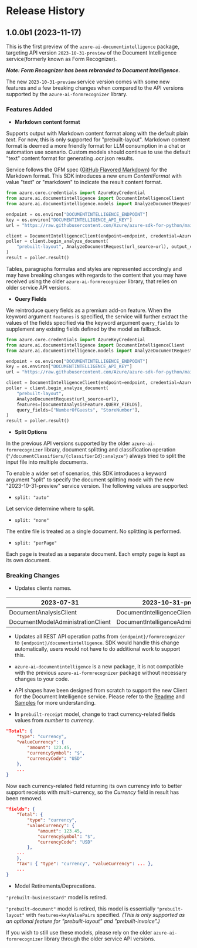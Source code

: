 # Release History

## 1.0.0b1 (2023-11-17)

This is the first preview of the `azure-ai-documentintelligence` package, targeting API version `2023-10-31-preview` of the Document Intelligence service(formerly known as Form Recognizer).

_**Note: Form Recognizer has been rebranded to Document Intelligence.**_

The new `2023-10-31-preview` service version comes with some new features and a few breaking changes when compared to the API versions supported by the `azure-ai-formrecognizer` library.

### Features Added

- **Markdown content format**

Supports output with Markdown content format along with the default plain _text_. For now, this is only supported for "prebuilt-layout". Markdown content format is deemed a more friendly format for LLM consumption in a chat or automation use scenario. Custom models should continue to use the default "text" content format for generating .ocr.json results.

Service follows the GFM spec ([GitHub Flavored Markdown](https://github.github.com/gfm/)) for the Markdown format. This SDK introduces a new enum _ContentFormat_ with value "text" or "markdown" to indicate the result content format.

```python
from azure.core.credentials import AzureKeyCredential
from azure.ai.documentintelligence import DocumentIntelligenceClient
from azure.ai.documentintelligence.models import AnalyzeDocumentRequest, ContentFormat

endpoint = os.environ["DOCUMENTINTELLIGENCE_ENDPOINT"]
key = os.environ["DOCUMENTINTELLIGENCE_API_KEY"]
url = "https://raw.githubusercontent.com/Azure/azure-sdk-for-python/main/sdk/formrecognizer/azure-ai-formrecognizer/samples/sample_forms/forms/Invoice_1.pdf"

client = DocumentIntelligenceClient(endpoint=endpoint, credential=AzureKeyCredential(key))
poller = client.begin_analyze_document(
    "prebuilt-layout", AnalyzeDocumentRequest(url_source=url), output_content_format=ContentFormat.MARKDOWN
)
result = poller.result()
```

Tables, paragraphs formulas and styles are represented accordingly and may have breaking changes with regards to the content that you may have received using the older `azure-ai-formrecognizer` library, that relies on older service API versions.

- **Query Fields**

We reintroduce query fields as a premium add-on feature. When the keyword argument `features` is specified, the service will further extract the values of the fields specified via the keyword argument `query_fields` to supplement any existing fields defined by the model as fallback.

```python
from azure.core.credentials import AzureKeyCredential
from azure.ai.documentintelligence import DocumentIntelligenceClient
from azure.ai.documentintelligence.models import AnalyzeDocumentRequest, DocumentAnalysisFeature

endpoint = os.environ["DOCUMENTINTELLIGENCE_ENDPOINT"]
key = os.environ["DOCUMENTINTELLIGENCE_API_KEY"]
url = "https://raw.githubusercontent.com/Azure/azure-sdk-for-python/main/sdk/formrecognizer/azure-ai-formrecognizer/samples/sample_forms/forms/Invoice_1.pdf"

client = DocumentIntelligenceClient(endpoint=endpoint, credential=AzureKeyCredential(key))
poller = client.begin_analyze_document(
    "prebuilt-layout",
    AnalyzeDocumentRequest(url_source=url),
    features=[DocumentAnalysisFeature.QUERY_FIELDS],
    query_fields=["NumberOfGuests", "StoreNumber"],
)
result = poller.result()
```

- **Split Options**

In the previous API versions supported by the older `azure-ai-formrecognizer` library, document splitting and classification operation (`"/documentClassifiers/{classifierId}:analyze"`) always tried to split the input file into multiple documents.

To enable a wider set of scenarios, this SDK introduces a keyword argument "split" to specify the document splitting mode with the new "2023-10-31-preview" service version. The following values are supported:

- `split: "auto"`

Let service determine where to split.

- `split: "none"`

The entire file is treated as a single document. No splitting is performed.

- `split: "perPage"`

Each page is treated as a separate document. Each empty page is kept as its own document.

### Breaking Changes

- Updates clients names.

|**2023-07-31**|**2023-10-31-preview**|
|----------------|-------------|
|DocumentAnalysisClient|DocumentIntelligenceClient|
|DocumentModelAdministrationClient|DocumentIntelligenceAdministrationClient|

- Updates all REST API operation paths from `{endpoint}/formrecognizer` to `{endpoint}/documentintelligence`. SDK would handle this change automatically, users would not have to do additional work to support this.

- `azure-ai-documentintelligence` is a new package, it is not compatible with the previous `azure-ai-formrecognizer` package without necessary changes to your code.

- API shapes have been designed from scratch to support the new Client for the Document Intelligence service. Please refer to the [Readme](https://github.com/Azure/azure-sdk-for-python/blob/main/sdk/documentintelligence/azure-ai-documentintelligence/README.md) and [Samples](https://github.com/Azure/azure-sdk-for-python/tree/main/sdk/documentintelligence/azure-ai-documentintelligence/samples) for more understanding.

- In `prebuilt-receipt` model, change to tract currency-related fields values from _number_ to _currency_.

```json
"Total": {
    "type": "currency",
    "valueCurrency": {
        "amount": 123.45,
        "currencySymbol": "$",
        "currencyCode": "USD"
    },
    ...
}
```
Now each currency-related field returning its own currency info to better support receipts with multi-currency, so the _Currency_ field in result has been removed.

```json
"fields": {
    "Total": {
        "type": "currency",
        "valueCurrency": {
            "amount": 123.45,
            "currencySymbol": "$",
            "currencyCode": "USD"
        },
    ...
    },
    "Tax": { "type": "currency", "valueCurrency": ... },
    ...
}
```

- Model Retirements/Deprecations.

`"prebuilt-businessCard"` model is retired.

`"prebuilt-document"` model is retired, this model is essentially `"prebuilt-layout"` with `features=keyValuePairs` specified. _(This is only supported as an optional feature for "prebuilt-layout" and "prebuilt-invoice".)_

If you wish to still use these models, please rely on the older `azure-ai-formrecognizer` library through the older service API versions.
